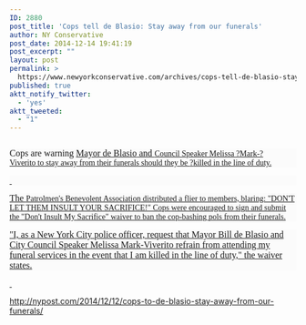 ```yaml
---
ID: 2880
post_title: 'Cops tell de Blasio: Stay away from our funerals'
author: NY Conservative
post_date: 2014-12-14 19:41:19
post_excerpt: ""
layout: post
permalink: >
  https://www.newyorkconservative.com/archives/cops-tell-de-blasio-stay-away-from-our-funerals/
published: true
aktt_notify_twitter:
  - 'yes'
aktt_tweeted:
  - "1"
---
```

<p><img src="http://www.newyorkconservative.com/wp-content/uploads/2014/12/121514_0041_CopstelldeB1.jpg" alt=""/>
	</p><p style="background: #fbfbfb"><span style="font-size:12pt"><span style="font-family:Georgia">Cops are warning <a href="http://nypost.com/tag/bill-de-blasio/" target="_blank"/></span><span style="font-family:Times New Roman">Mayor de Blasio</span><span style="font-family:Georgia"> and <a href="http://nypost.com/tag/Melissa-Mark-Viverito/" target="_blank"/></span><span style="font-family:Times New Roman">Council Speaker Melissa ?Mark-?Viverito</span><span style="font-family:Georgia"> to stay away from their funerals should they be </span><span style="font-family:Times New Roman">?</span><span style="font-family:Georgia">killed in the line of duty.
</span></span></p><p style="background: #fbfbfb">
 </p><p style="background: #fbfbfb"><span style="font-size:12pt"><span style="font-family:Georgia">The <a href="http://nypost.com/tag/Patrolmen%E2%80%99s-Benevolent-Association/" target="_blank"/></span><span style="font-family:Times New Roman">Patrolmen's Benevolent Association</span><span style="font-family:Georgia"> distributed a flier to members, blaring: "DON'T LET THEM INSULT YOUR SACRIFICE!" Cops were encouraged to sign and submit the "Don't Insult My Sacrifice" waiver to ban the cop-bashing pols from their funerals.
</span></span></p><p style="background: #fbfbfb"><span style="font-family:Georgia; font-size:12pt">"I, as a New York City police officer, request that Mayor Bill de Blasio and City Council Speaker Melissa Mark-Viverito refrain from attending my funeral services in the event that I am killed in the line of duty," the waiver states.
</span></p><p>
 </p><p><a href="http://nypost.com/2014/12/12/cops-to-de-blasio-stay-away-from-our-funerals/">http://nypost.com/2014/12/12/cops-to-de-blasio-stay-away-from-our-funerals/</a>
	</p>
